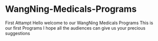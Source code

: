 # WangNing-Medicals-Programs
First Attampt
Hello welcome to our WangNing Medicals Programs
This is our first Programs
I hope all the audiences can give us your precious suggestions
